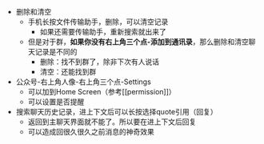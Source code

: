 - 删除和清空
  - 手机长按文件传输助手，删除，可以清空记录
    - 如果还需要传输助手，重新搜索就出来了
  - 但是对于群，**如果你没有右上角三个点-添加到通讯录**，那么删除和清空聊天记录是不同的
    - 删除：找不到群了，除非下次有人说话
    - 清空：还能找到群
- 公众号-右上角人像-右上角三个点-Settings
  - 可以加到Home Screen（参考[[permission]]）
  - 可以设置是否提醒
- 搜索聊天历史记录，进上下文后可以长按选择quote引用（回复）
  - 返回到主聊天界面就不能了。所以要在进上下文后回复
  - 可以造成回很久很久之前消息的神奇效果